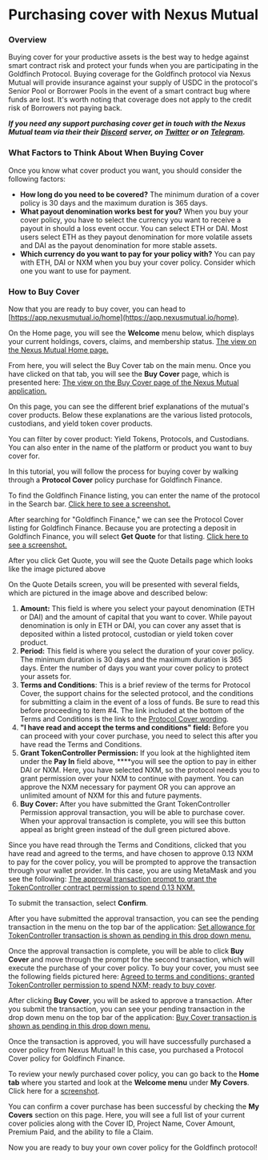 # Purchasing cover with Nexus Mutual

### Overview

Buying cover for your productive assets is the best way to hedge against smart contract risk and protect your funds when you are participating in the Goldfinch Protocol. Buying coverage for the Goldfinch protocol via Nexus Mutual will provide insurance against your supply of USDC in the protocol's Senior Pool or Borrower Pools in the event of a smart contract bug where funds are lost. It's worth noting that coverage does not apply to the credit risk of Borrowers not paying back.

_**If you need any support purchasing cover get in touch with the Nexus Mutual team via their their**_ [_**Discord**_](https://discord.gg/xxFaAEn) _**server, on**_ [_**Twitter**_](https://twitter.com/NexusMutual) _**or on**_ [_**Telegram**_](https://t.me/nexusmutual)_**.**_

### **What Factors to Think About When Buying Cover**

Once you know what cover product you want, you should consider the following factors:

* **How long do you need to be covered?** The minimum duration of a cover policy is 30 days and the maximum duration is 365 days.
* **What payout denomination works best for you?** When you buy your cover policy, you have to select the currency you want to receive a payout in should a loss event occur. You can select ETH or DAI. Most users select ETH as they payout denomination for more volatile assets and DAI as the payout denomination for more stable assets.
* **Which currency do you want to pay for your policy with?** You can pay with ETH, DAI or NXM when you buy your cover policy. Consider which one you want to use for payment.

### **How to Buy Cover**

Now that you are ready to buy cover, you can head to [https://app.nexusmutual.io/home](https://app.nexusmutual.io/home).

On the Home page, you will see the **Welcome** menu below, which displays your current holdings, covers, claims, and membership status. [The view on the Nexus Mutual Home page.](https://lh5.googleusercontent.com/31xYI-xpHZ-n1NJO94Krc8Gqn8aJ7p4aGVWY11-iErKUsVTPaxFqe7q4FBtNBV\_eI1oU0Rrkm8MLUNzY1iRrqpKKJPBVtP94UjangjO88DtFIeUBYMxPStEfu4Mf2Z\_dBn5JpAxT=s0)

From here, you will select the Buy Cover tab on the main menu. Once you have clicked on that tab, you will see the **Buy Cover** page, which is presented here: [The view on the Buy Cover page of the Nexus Mutual application.](https://lh4.googleusercontent.com/YgBx7fF58EyJ5VNPouwob\_o6MBtncRvszrUzUwkjHOm3lzgaE6ECaaLMz1vwAHSvioq0E\_j9t9bR3--tliRVvay5KJYv5aNAt0lM7Ph8H1hLKbWg2Fv4X82RHDXFwD1rzkkZpztN=s0)

On this page, you can see the different brief explanations of the mutual's cover products. Below these explanations are the various listed protocols, custodians, and yield token cover products.

You can filter by cover product: Yield Tokens, Protocols, and Custodians. You can also enter in the name of the platform or product you want to buy cover for.

In this tutorial, you will follow the process for buying cover by walking through a **Protocol Cover** policy purchase for Goldfinch Finance.

To find the Goldfinch Finance listing, you can enter the name of the protocol in the Search bar. [Click here to see a screenshot.](https://lh6.googleusercontent.com/3OgLauAsHHvy3lntbN0toMX-TpX7\_E9kPwXt3ukFa9JWFvAb7Q23DpQxfyuvvkRJLOvfwogTcktXYeTNhwvuBpKsHsMQ1fOaiCGxZbMhdlH8v9ZJM2lTx9SQ31jKbTdAoiFc14of=s0)&#x20;

After searching for "Goldfinch Finance," we can see the Protocol Cover listing for Goldfinch Finance. Because you are protecting a deposit in Goldfinch Finance, you will select **Get Quote** for that listing. [Click here to see a screenshot.](https://lh6.googleusercontent.com/Wx2SYzfmzng8xXqml762zf5GI3LHTQXn8sjZzTpdv3PGgQ39\_EvofOdJCXPCdWFYIYqxFeuR0BBECz8qv6frXFsOCE8Wg9EVuzUjJddozRfFByUNY8YMBgMMSMenOtRnV7Fb\_eIV=s0)

After you click Get Quote, you will see the Quote Details page which looks like the image pictured above

On the Quote Details screen, you will be presented with several fields, which are pictured in the image above and described below:

1. **Amount:** This field is where you select your payout denomination (ETH or DAI) and the amount of capital that you want to cover. While payout denomination is only in ETH or DAI, you can cover any asset that is deposited within a listed protocol, custodian or yield token cover product.
2. **Period:** This field is where you select the duration of your cover policy. The minimum duration is 30 days and the maximum duration is 365 days. Enter the number of days you want your cover policy to protect your assets for.
3. **Terms and Conditions**: This is a brief review of the terms for Protocol Cover, the support chains for the selected protocol, and the conditions for submitting a claim in the event of a loss of funds. Be sure to read this before proceeding to item #4. The link included at the bottom of the Terms and Conditions is the link to the [Protocol Cover wording](https://nexusmutual.io/pages/ProtocolCoverv1.0.pdf).
4. **"I have read and accept the terms and conditions" field:** Before you can proceed with your cover purchase, you need to select this after you have read the Terms and Conditions.
5. **Grant TokenController Permission:** If you look at the highlighted item under the **Pay In** field above, \*\*\*\*you will see the option to pay in either DAI or NXM. Here, you have selected NXM, so the protocol needs you to grant permission over your NXM to continue with payment. You can approve the NXM necessary for payment OR you can approve an unlimited amount of NXM for this and future payments.
6. **Buy Cover:** After you have submitted the Grant TokenController Permission approval transaction, you will be able to purchase cover. When your approval transaction is complete, you will see this button appeal as bright green instead of the dull green pictured above.

Since you have read through the Terms and Conditions, clicked that you have read and agreed to the terms, and have chosen to approve 0.13 NXM to pay for the cover policy, you will be prompted to approve the transaction through your wallet provider. In this case, you are using MetaMask and you see the following: [The approval transaction prompt to grant the TokenController contract permission to spend 0.13 NXM.](https://lh3.googleusercontent.com/Szwa2CQAmuxGuxlQlRlS0J1s0Am1AfjkOSsK\_izPO3ryqYgBRwpaEGsy92RRkm631kq8zQTGXh-k58mOpTpfaBEXq6H-ueI\_oZ-7l5bfjuCljLvBtPvEDNNf3xv4pT\_3QZjeVMBb=s0)

To submit the transaction, select **Confirm**.

After you have submitted the approval transaction, you can see the pending transaction in the menu on the top bar of the application: [Set allowance for TokenController transaction is shown as pending in this drop down menu.](https://lh4.googleusercontent.com/pD-xZRqsiDOwfzAuAwj9-8i2ZARGo2hvPxSNo4vUnh0HsS\_25OTATyUkCIBxFcDq7rtBjwQO3LtuYU0L6kND0xt7ye2h3UsI2bzkNX6yghb6PiwZ\_ammPmuf7IRZGSUyCRzwdKqc=s0)

Once the approval transaction is complete, you will be able to click **Buy Cover** and move through the prompt for the second transaction, which will execute the purchase of your cover policy. To buy your cover, you must see the following fields pictured here: [Agreed to terms and conditions; granted TokenController permission to spend NXM; ready to buy cover](https://lh4.googleusercontent.com/fRG\_oWY8ixBMmkm8rowZy-7kITPCPYnqtd3MnV3bjksdC7aeWXjRQU5E6C6\_8vdeH-m3x2d2M8CxpgprcH4o9UQRjRBEQgRSlJj6RqNuoWAf1xxSerMOGJzrVAeAe0NPNZFtBDp\_=s0).

After clicking **Buy Cover**, you will be asked to approve a transaction. After you submit the transaction, you can see your pending transaction in the drop down menu on the top bar of the application: [Buy Cover transaction is shown as pending in this drop down menu.](https://lh3.googleusercontent.com/KFqYI1mm7VQzszvM8DpTqlJD0KnEdYJp3hBx0edeQn37X4v90eUep12p\_EcwPFLWJLRfoMv1MgtO8KeuofgZc3RnQQn2wM0QufeNo7ik6AxkOH1GH8idpHTuRCjsqxZL6uOw4O3L=s0)

Once the transaction is approved, you will have successfully purchased a cover policy from Nexus Mutual! In this case, you purchased a Protocol Cover policy for Goldfinch Finance.

To review your newly purchased cover policy, you can go back to the **Home tab** where you started and look at the **Welcome menu** under **My Covers**. Click here for a [screenshot](https://lh4.googleusercontent.com/C6eb7QuSwXZLNMytm8JcidGUT22-1eOKYHUwHCbvaRPRqcJfLDfRJXSy-96RNzbvXwRMykSt\_OchPLcjmlPlIra8Y82LeyZ1Rkke\_CjLzCUZ6MzPc4E6x4DUjW9ixz5iZFhscAsK=s0).&#x20;

You can confirm a cover purchase has been successful by checking the **My Covers** section on this page. Here, you will see a full list of your current cover policies along with the Cover ID, Project Name, Cover Amount, Premium Paid, and the ability to file a Claim.

Now you are ready to buy your own cover policy for the Goldfinch protocol!
